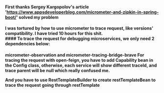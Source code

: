 #### First thanks Sergey Kargopolov's article 'https://www.appsdeveloperblog.com/micrometer-and-zipkin-in-spring-boot/' solved my problem
<h4>I was tortured by how to use micrometer to trace request, like versions' compatibility. I have tried 10 hours for this shit. 
<br/>
#### To trace the request for debugging microservices, we only need 2 dependencies below:  
<h4>micrometer-observation and micrometer-tracing-bridge-brave  
For tracing the request with open-feign, you have to add Capability bean in the Config class, otherwise, each service will show 
different traceId, and trace parent will be null which really confused me.

And you have to use RestTemplateBuilder to create restTemplateBean to trace the request going through restTemplate
